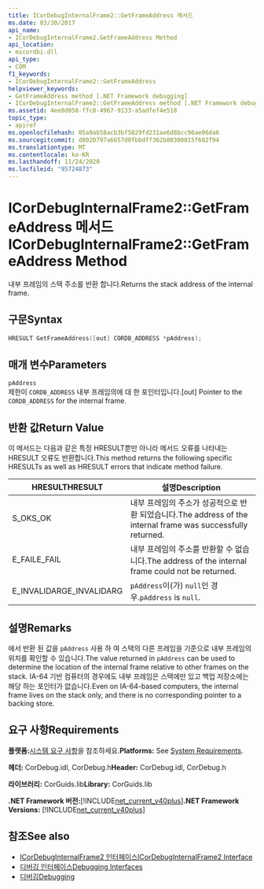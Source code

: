 ```yaml
---
title: ICorDebugInternalFrame2::GetFrameAddress 메서드
ms.date: 03/30/2017
api_name:
- ICorDebugInternalFrame2.GetFrameAddress Method
api_location:
- mscordbi.dll
api_type:
- COM
f1_keywords:
- ICorDebugInternalFrame2::GetFrameAddress
helpviewer_keywords:
- GetFrameAddress method [.NET Framework debugging]
- ICorDebugInternalFrame2::GetFrameAddress method [.NET Framework debugging]
ms.assetid: 4ee8d058-ffc8-4967-9133-a5adfef4e518
topic_type:
- apiref
ms.openlocfilehash: 05a9ab58acb3bf5829fd231ae6d8bcc96ae06da6
ms.sourcegitcommit: d8020797a6657d0fbbdff362b80300815f682f94
ms.translationtype: MT
ms.contentlocale: ko-KR
ms.lasthandoff: 11/24/2020
ms.locfileid: "95724873"
---
```

# <a name="icordebuginternalframe2getframeaddress-method"></a><span data-ttu-id="2b4af-102">ICorDebugInternalFrame2::GetFrameAddress 메서드</span><span class="sxs-lookup"><span data-stu-id="2b4af-102">ICorDebugInternalFrame2::GetFrameAddress Method</span></span>

<span data-ttu-id="2b4af-103">내부 프레임의 스택 주소를 반환 합니다.</span><span class="sxs-lookup"><span data-stu-id="2b4af-103">Returns the stack address of the internal frame.</span></span>  
  
## <a name="syntax"></a><span data-ttu-id="2b4af-104">구문</span><span class="sxs-lookup"><span data-stu-id="2b4af-104">Syntax</span></span>  
  
```cpp  
HRESULT GetFrameAddress([out] CORDB_ADDRESS *pAddress);  
```  
  
## <a name="parameters"></a><span data-ttu-id="2b4af-105">매개 변수</span><span class="sxs-lookup"><span data-stu-id="2b4af-105">Parameters</span></span>  

 `pAddress`  
 <span data-ttu-id="2b4af-106">제한이 `CORDB_ADDRESS` 내부 프레임의에 대 한 포인터입니다.</span><span class="sxs-lookup"><span data-stu-id="2b4af-106">[out] Pointer to the `CORDB_ADDRESS` for the internal frame.</span></span>  
  
## <a name="return-value"></a><span data-ttu-id="2b4af-107">반환 값</span><span class="sxs-lookup"><span data-stu-id="2b4af-107">Return Value</span></span>  

 <span data-ttu-id="2b4af-108">이 메서드는 다음과 같은 특정 HRESULT뿐만 아니라 메서드 오류를 나타내는 HRESULT 오류도 반환합니다.</span><span class="sxs-lookup"><span data-stu-id="2b4af-108">This method returns the following specific HRESULTs as well as HRESULT errors that indicate method failure.</span></span>  
  
|<span data-ttu-id="2b4af-109">HRESULT</span><span class="sxs-lookup"><span data-stu-id="2b4af-109">HRESULT</span></span>|<span data-ttu-id="2b4af-110">설명</span><span class="sxs-lookup"><span data-stu-id="2b4af-110">Description</span></span>|  
|-------------|-----------------|  
|<span data-ttu-id="2b4af-111">S_OK</span><span class="sxs-lookup"><span data-stu-id="2b4af-111">S_OK</span></span>|<span data-ttu-id="2b4af-112">내부 프레임의 주소가 성공적으로 반환 되었습니다.</span><span class="sxs-lookup"><span data-stu-id="2b4af-112">The address of the internal frame was successfully returned.</span></span>|  
|<span data-ttu-id="2b4af-113">E_FAIL</span><span class="sxs-lookup"><span data-stu-id="2b4af-113">E_FAIL</span></span>|<span data-ttu-id="2b4af-114">내부 프레임의 주소를 반환할 수 없습니다.</span><span class="sxs-lookup"><span data-stu-id="2b4af-114">The address of the internal frame could not be returned.</span></span>|  
|<span data-ttu-id="2b4af-115">E_INVALIDARG</span><span class="sxs-lookup"><span data-stu-id="2b4af-115">E_INVALIDARG</span></span>|<span data-ttu-id="2b4af-116">`pAddress`이(가) `null`인 경우.</span><span class="sxs-lookup"><span data-stu-id="2b4af-116">`pAddress` is `null`.</span></span>|  
  
## <a name="remarks"></a><span data-ttu-id="2b4af-117">설명</span><span class="sxs-lookup"><span data-stu-id="2b4af-117">Remarks</span></span>  

 <span data-ttu-id="2b4af-118">에서 반환 된 값을 `pAddress` 사용 하 여 스택의 다른 프레임을 기준으로 내부 프레임의 위치를 확인할 수 있습니다.</span><span class="sxs-lookup"><span data-stu-id="2b4af-118">The value returned in `pAddress` can be used to determine the location of the internal frame relative to other frames on the stack.</span></span> <span data-ttu-id="2b4af-119">IA-64 기반 컴퓨터의 경우에도 내부 프레임은 스택에만 있고 백업 저장소에는 해당 하는 포인터가 없습니다.</span><span class="sxs-lookup"><span data-stu-id="2b4af-119">Even on IA-64-based computers, the internal frame lives on the stack only, and there is no corresponding pointer to a backing store.</span></span>  
  
## <a name="requirements"></a><span data-ttu-id="2b4af-120">요구 사항</span><span class="sxs-lookup"><span data-stu-id="2b4af-120">Requirements</span></span>  

 <span data-ttu-id="2b4af-121">**플랫폼:**[시스템 요구 사항](../../get-started/system-requirements.md)을 참조하세요.</span><span class="sxs-lookup"><span data-stu-id="2b4af-121">**Platforms:** See [System Requirements](../../get-started/system-requirements.md).</span></span>  
  
 <span data-ttu-id="2b4af-122">**헤더:** CorDebug.idl, CorDebug.h</span><span class="sxs-lookup"><span data-stu-id="2b4af-122">**Header:** CorDebug.idl, CorDebug.h</span></span>  
  
 <span data-ttu-id="2b4af-123">**라이브러리:** CorGuids.lib</span><span class="sxs-lookup"><span data-stu-id="2b4af-123">**Library:** CorGuids.lib</span></span>  
  
 <span data-ttu-id="2b4af-124">**.NET Framework 버전:**[!INCLUDE[net_current_v40plus](../../../../includes/net-current-v40plus-md.md)]</span><span class="sxs-lookup"><span data-stu-id="2b4af-124">**.NET Framework Versions:** [!INCLUDE[net_current_v40plus](../../../../includes/net-current-v40plus-md.md)]</span></span>  
  
## <a name="see-also"></a><span data-ttu-id="2b4af-125">참조</span><span class="sxs-lookup"><span data-stu-id="2b4af-125">See also</span></span>

- [<span data-ttu-id="2b4af-126">ICorDebugInternalFrame2 인터페이스</span><span class="sxs-lookup"><span data-stu-id="2b4af-126">ICorDebugInternalFrame2 Interface</span></span>](icordebuginternalframe2-interface.md)
- [<span data-ttu-id="2b4af-127">디버깅 인터페이스</span><span class="sxs-lookup"><span data-stu-id="2b4af-127">Debugging Interfaces</span></span>](debugging-interfaces.md)
- [<span data-ttu-id="2b4af-128">디버깅</span><span class="sxs-lookup"><span data-stu-id="2b4af-128">Debugging</span></span>](index.md)
